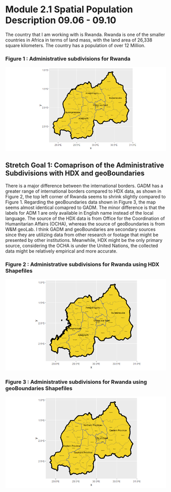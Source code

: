 # Module 2.1 Spatial Population Description 09.06 - 09.10

The country that I am working with is Rwanda. Rwanda is one of the smaller countries in Africa in terms of land mass, with the land area of 26,338 square kilometers. The country has a population of over 12 Million.  

### Figure 1 : Administrative subdivisions for Rwanda 

<img src="./rwanda.png" />

## Stretch Goal 1: Comaprison of the Administrative Subdivisions with HDX and geoBoundaries 
There is a major difference between the international borders. GADM has a greater range of international borders compared to HDX data, as shown in Figure 2, the top left corner of Rwanda seems to shrink slightly compared to Figure 1. Regarding the geoBoundaries data shown in Figure 3, the map seems almost identical comapred to GADM. The minor difference is that the labels for ADM 1 are only available in English name instead of the local language. The source of the HDX data is from Office for the Coordination of Humanitarian Affairs (OCHA), whereas the source of geoBoundaries is from W&M geoLab. I think GADM and geoBoundaries are secondary sources since they are utilizing data from other research or footage that might be presented by other institutions. Meanwhile, HDX might be the only primary source, considering the OCHA is under the United Nations, the collected data might be relatively empirical and more accurate.    

### Figure 2 : Administrative subdivisions for Rwanda using HDX Shapefiles  
<img src="./rwanda_hdx.png" />


### Figure 3 : Administrative subdivisions for Rwanda using geoBoundaries Shapefiles  
<img src="./rwanda_gB.png" />



